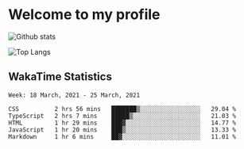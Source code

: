 # Welcome to my profile

![Github stats](https://github-readme-stats.vercel.app/api?username=xinthose&show_icons=true&theme=radical&count_private=true)

![Top Langs](https://github-readme-stats.vercel.app/api/top-langs/?username=xinthose)

## WakaTime Statistics
<!--START_SECTION:waka-->
```text
Week: 18 March, 2021 - 25 March, 2021

CSS          2 hrs 56 mins   ███████▒░░░░░░░░░░░░░░░░░   29.04 % 
TypeScript   2 hrs 7 mins    █████▒░░░░░░░░░░░░░░░░░░░   21.03 % 
HTML         1 hr 29 mins    ███▓░░░░░░░░░░░░░░░░░░░░░   14.77 % 
JavaScript   1 hr 20 mins    ███▒░░░░░░░░░░░░░░░░░░░░░   13.33 % 
Markdown     1 hr 6 mins     ██▓░░░░░░░░░░░░░░░░░░░░░░   11.01 % 
```
<!--END_SECTION:waka-->
